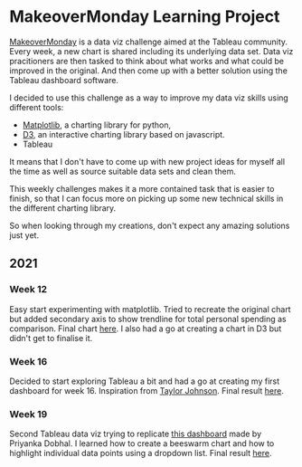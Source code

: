 # MakeoverMonday Learning Project

[MakeoverMonday](https://www.makeovermonday.co.uk/) is a data viz challenge aimed at the Tableau community. Every week, a new chart is shared including its underlying data set. Data viz pracitioners are then tasked to think about what works and what could be improved in the original. And then come up with a better solution using the Tableau dashboard software. 

I decided to use this challenge as a way to improve my data viz skills using different tools:

- [Matplotlib](https://matplotlib.org/), a charting library for python, 
- [D3](https://d3js.org/), an interactive charting library based on javascript. 
- Tableau 

It means that I don't have to come up with new project ideas for myself all the time as well as source suitable data sets and clean them. 

This weekly challenges makes it a more contained task that is easier to finish, so that I can focus more on picking up some new technical skills in the different charting library. 

So when looking through my creations, don't expect any amazing solutions just yet. 

## 2021

### Week 12

Easy start experimenting with matplotlib. Tried to recreate the original chart but added secondary axis to show trendline for total personal spending as comparison. Final chart [here](https://github.com/Lisa-Ho/makeover-monday/blob/main/20210321/final-chart.png). I also had a go at creating a chart in D3 but didn't get to finalise it.

### Week 16

Decided to start exploring Tableau a bit and had a go at creating my first dashboard for week 16. Inspiration from [Taylor Johnson](https://twitter.com/TF_Johnston/status/1384518109617430535?s=20). Final result [here](https://public.tableau.com/profile/lisa.hornung7353#!/vizhome/MakeoverMonday-2021-W16/Dashboard).

### Week 19

Second Tableau data viz trying to replicate [this dashboard](https://public.tableau.com/profile/priyanka.dobhal0993#!/vizhome/MakeoverMonday2021Week19-WhatDoes1GBofMobileDataCostinEveryCountry_16216222730720/MOM2021W19) made by Priyanka Dobhal. I learned how to create a beeswarm chart and how to highlight individual data points using a dropdown list. Final result [here](https://public.tableau.com/profile/lisa.hornung7353#!/vizhome/MakeoverMonday-2021-W19/Dashboard1).
